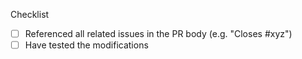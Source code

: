 <!--
  Please include a summary of the change and which issue is fixed.
  Also make sure you've tested your code and also done a self-review of it.
  Don't forget to check all base themes and tablet mode for relevant changes.

  DELETE THIS SECTION IF YOU HAVE READ AND ACKNOWLEDGED IT.
-->

Checklist

- [ ] Referenced all related issues in the PR body (e.g. "Closes #xyz")
- [ ] Have tested the modifications
